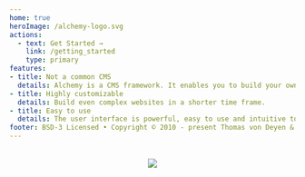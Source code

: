 ```yaml
---
home: true
heroImage: /alchemy-logo.svg
actions:
  - text: Get Started →
    link: /getting_started
    type: primary
features:
- title: Not a common CMS
  details: Alchemy is a CMS framework. It enables you to build your own CMS.
- title: Highly customizable
  details: Build even complex websites in a shorter time frame.
- title: Easy to use
  details: The user interface is powerful, easy to use and intuitive to learn.
footer: BSD-3 Licensed • Copyright © 2010 - present Thomas von Deyen & Friends
---
```


<div style="text-align: center; margin: 2rem 0">
  <a href="https://www.netlify.com">
    <img src="https://www.netlify.com/img/global/badges/netlify-color-accent.svg"/>
  </a>
</div>
